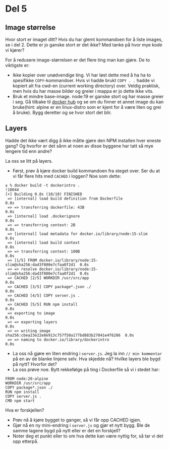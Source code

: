 # Del 5

## Image størrelse
Hvor stort er imaget ditt? Hvis du har glemt kommandoen for å liste images, se i del 2. 
Dette er jo ganske stort er det ikke? Med tanke på hvor mye kode vi kjører?

For å redusere image-størrelsen er det flere ting man kan gjøre. De to viktigste er: 
- Ikke kopier over unødvendige ting. Vi har løst dette med å ha ha to spesifikke `COPY`-kommandoer. Hvis vi hadde brukt `COPY . .` hadde vi kopiert alt fra cwd-en (current working directory) over. 
Veldig praktisk, men hvis du har masse bilder og greier i mappa er jo dette ikke vits. 
- Bruk et mindre base-image. node:19 er ganske stort og har masse greier i seg. Gå tilbake til [docker hub](https://hub.docker.com/_/node) og se om du finner et annet image du kan bruke(hint: alpine er en linux-distro som er kjent for å være liten og grei å bruke).
Bygg deretter og se hvor stort det blir. 


## Layers
Hadde det ikke vært digg å ikke måtte gjøre den NPM installen hver eneste gang? Og hvorfor er det sånn at noen av disse byggene har tatt så mye lengere tid enn andre? 

La oss se litt på layers.
- Først, prøv å kjøre docker build kommandoen fra steget over. Ser du at vi får flere hits med `CACHED` i loggen? Noe som dette: 
```
± % docker build -t dockerintro .                                       !10044
[+] Building 0.8s (10/10) FINISHED
 => [internal] load build definition from Dockerfile                      0.0s
 => => transferring dockerfile: 43B                                       0.0s
 => [internal] load .dockerignore                                         0.0s
 => => transferring context: 2B                                           0.0s
 => [internal] load metadata for docker.io/library/node:15-slim           0.6s
 => [internal] load build context                                         0.0s
 => => transferring context: 100B                                         0.0s
 => [1/5] FROM docker.io/library/node:15-slim@sha256:dad3f800e7cfaa0f2d1  0.0s
 => => resolve docker.io/library/node:15-slim@sha256:dad3f800e7cfaa0f2d1  0.0s
 => CACHED [2/5] WORKDIR /usr/src/app                                     0.0s
 => CACHED [3/5] COPY package*.json ./                                    0.0s
 => CACHED [4/5] COPY server.js .                                         0.0s
 => CACHED [5/5] RUN npm install                                          0.0s
 => exporting to image                                                    0.0s
 => => exporting layers                                                   0.0s
 => => writing image sha256:cbea23e22e8e913c757f50a177bd883b27041e4f6286  0.0s
 => => naming to docker.io/library/dockerintro                            0.0s
 ```

- La oss nå gjøre en liten endring i `server.js`. Jeg la inn `// min kommentar` på en av de blanke linjene selv. Hva skjedde nå? Hvilke layers ble bygd på nytt? Hvorfor det?
- La oss prøve noe. Bytt rekkefølge på ting i Dockerfile så vi i stedet har:
```
FROM node:20-alpine
WORKDIR /usr/src/app
COPY package*.json ./
RUN npm install
COPY server.js .
CMD npm start
```
Hva er forskjellen? 

- Prøv nå å kjøre bygget to ganger, så vi får opp CACHED igjen. 
- Gjør nå en ny mini-endring i `server.js` og gjør et nytt bygg. Ble de samme lagene bygd på nytt eller er det en forskjell? 
- Noter deg et punkt eller to om hva dette kan være nyttig for, så tar vi det opp etterpå.